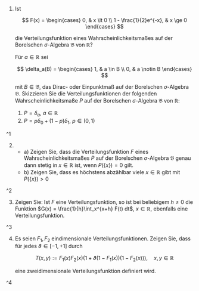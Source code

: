 1. Ist

	$$
		F(x) = \begin{cases}
			0, & x \lt 0 \\
			1 - \frac{1}{2}e^{-x}, & x \ge 0
		\end{cases}
	$$
	
	die Verteilungsfunktion eines Wahrscheinlichkeitsmaßes auf der Borelschen $\sigma$-Algebra $\mathfrak{B}$ von $\mathbb{R}$?
	
	Für $a \in \mathbb{R}$ sei
	
	$$
		\delta_a(B) = \begin{cases}
			1, & a \in B \\
			0, & a \notin B
		\end{cases}
	$$
	
	mit $B \in \mathfrak{B}$, das Dirac- oder Einpunktmaß auf der Borelschen $\sigma$-Algebra $\mathfrak{B}$.
	Skizzieren Sie die Verteilungsfunktionen der folgenden Wahrscheinlichkeitsmaße $P$ auf der Borelschen $\sigma$-Algebra $\mathfrak{B}$ von $\mathbb{R}$:
	1. $P = \delta_a$, $a \in \mathbb{R}$
	2. $P = p\delta_0 + (1-p)\delta_1$, $p \in (0, 1)$

^1

2. 
	- a) Zeigen Sie, dass die Verteilungsfunktion $F$ eines Wahrscheinlichkeitsmaßes $P$ auf der Borelschen $\sigma$-Algebra $\mathfrak{B}$ genau dann stetig in $x \in \mathbb{R}$ ist, wenn $P(\{ x \}) = 0$ gilt.
	- b) Zeigen Sie, dass es höchstens abzählbar viele $x \in \mathbb{R}$ gibt mit $P(\{ x \}) \gt 0$

^2

3. Zeigen Sie: Ist $F$ eine Verteilungsfunktion, so ist bei beliebigem $h \ne 0$ die Funktion $G(x) = \frac{1}{h}\int_x^{x+h} F(t) dt$, $x \in \mathbb{R}$, ebenfalls eine Verteilungsfunktion.

^3

4. Es seien $F_1, F_2$ eindimensionale Verteilungsfunktionen.
	Zeigen Sie, dass für jedes $\vartheta \in [-1, +1]$ durch
	
	$$
		T(x, y) := F_1(x)F_2(x)(1 + \vartheta(1 - F_1(x))(1 - F_2(x))), \quad x, y \in \mathbb{R}
	$$
	
	eine zweidimensionale Verteilungsfunktion definiert wird.

^4